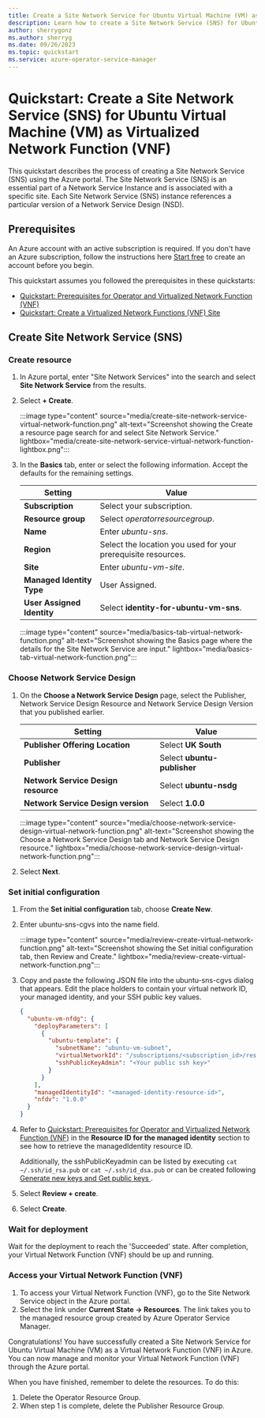```yaml
---
title: Create a Site Network Service for Ubuntu Virtual Machine (VM) as Virtual Network Function (VNF)
description: Learn how to create a Site Network Service (SNS) for Ubuntu Virtual Machine (VM) as Virtual Network Function (VNF)
author: sherrygonz
ms.author: sherryg
ms.date: 09/26/2023
ms.topic: quickstart
ms.service: azure-operator-service-manager
---
```


# Quickstart: Create a Site Network Service (SNS) for Ubuntu Virtual Machine (VM) as Virtualized Network Function (VNF)

This quickstart describes the process of creating a Site Network Service (SNS) using the Azure portal. The Site Network Service (SNS) is an essential part of a Network Service Instance and is associated with a specific site. Each Site Network Service (SNS) instance references a particular version of a Network Service Design (NSD).

## Prerequisites

An Azure account with an active subscription is required. If you don't have an Azure subscription, follow the instructions here [Start free](https://azure.microsoft.com/free/?WT.mc_id=A261C142F) to create an account before you begin.

This quickstart assumes you followed the prerequisites in these quickstarts:

- [Quickstart: Prerequisites for Operator and Virtualized Network Function (VNF)](quickstart-virtualized-network-function-operator.md)
- [Quickstart: Create a Virtualized Network Functions (VNF) Site](quickstart-virtualized-network-function-create-site.md)

## Create Site Network Service (SNS)

### Create resource

1. In Azure portal, enter "Site Network Services" into the search and select **Site Network Service** from the results.
1. Select **+ Create**.

   :::image type="content" source="media/create-site-network-service-virtual-network-function.png" alt-text="Screenshot showing the Create a resource page search for and select Site Network Service." lightbox="media/create-site-network-service-virtual-network-function-lightbox.png":::

1. In the **Basics** tab, enter or select the following information. Accept the defaults for the remaining settings.

   | Setting                    | Value                                                         |
   | -------------------------- | ------------------------------------------------------------- |
   | **Subscription**           | Select your subscription.                                     |
   | **Resource group**         | Select _operatorresourcegroup_.                               |
   | **Name**                   | Enter _ubuntu-sns_.                                           |
   | **Region**                 | Select the location you used for your prerequisite resources. |
   | **Site**                   | Enter _ubuntu-vm-site_.                                       |
   | **Managed Identity Type**  | User Assigned.                                                |
   | **User Assigned Identity** | Select **identity-for-ubuntu-vm-sns**.                        |

   :::image type="content" source="media/basics-tab-virtual-network-function.png" alt-text="Screenshot showing the Basics page where the details for the Site Network Service are input." lightbox="media/basics-tab-virtual-network-function.png":::

### Choose Network Service Design

1. On the **Choose a Network Service Design** page, select the Publisher, Network Service Design Resource and Network Service Design Version that you published earlier.

   | Setting                             | Value                       |
   | ----------------------------------- | --------------------------- |
   | **Publisher Offering Location**     | Select **UK South**         |
   | **Publisher**                       | Select **ubuntu-publisher** |
   | **Network Service Design resource** | Select **ubuntu-nsdg**      |
   | **Network Service Design version**  | Select **1.0.0**            |

   :::image type="content" source="media/choose-network-service-design-virtual-network-function.png" alt-text="Screenshot showing the Choose a Network Service Design tab and Network Service Design resource." lightbox="media/choose-network-service-design-virtual-network-function.png":::

1. Select **Next**.

### Set initial configuration

1. From the **Set initial configuration** tab, choose **Create New**.
1. Enter ubuntu-sns-cgvs into the name field.

   :::image type="content" source="media/review-create-virtual-network-function.png" alt-text="Screenshot showing the Set initial configuration tab, then Review and Create." lightbox="media/review-create-virtual-network-function.png":::

1. Copy and paste the following JSON file into the ubuntu-sns-cgvs dialog that appears. Edit the place holders to contain your virtual network ID, your managed identity, and your SSH public key values.

   ```json
   {
     "ubuntu-vm-nfdg": {
       "deployParameters": [
         {
           "ubuntu-template": {
             "subnetName": "ubuntu-vm-subnet",
             "virtualNetworkId": "/subscriptions/<subscription_id>/resourceGroups/<pre-requisites resource group>/providers/Microsoft.Network/virtualNetworks/ubuntu-vm-vnet",
             "sshPublicKeyAdmin": "<Your public ssh key>"
           }
         }
       ],
       "managedIdentityId": "<managed-identity-resource-id>",
       "nfdv": "1.0.0"
     }
   }
   ```

1. Refer to [Quickstart: Prerequisites for Operator and Virtualized Network Function (VNF)](quickstart-virtualized-network-function-operator.md) in the **Resource ID for the managed identity** section to see how to retrieve the managedIdentity resource ID.

   Additionally, the sshPublicKeyadmin can be listed by executing `cat ~/.ssh/id_rsa.pub` or `cat ~/.ssh/id_dsa.pub` or can be created following [Generate new keys and Get public keys ](/azure/virtual-machines/ssh-keys-portal).

1. Select **Review + create**.
1. Select **Create**.

### Wait for deployment

Wait for the deployment to reach the 'Succeeded' state. After completion, your Virtual Network Function (VNF) should be up and running.

### Access your Virtual Network Function (VNF)

1. To access your Virtual Network Function (VNF), go to the Site Network Service object in the Azure portal.
1. Select the link under **Current State -> Resources**. The link takes you to the managed resource group created by Azure Operator Service Manager.

Congratulations! You have successfully created a Site Network Service for Ubuntu Virtual Machine (VM) as a Virtual Network Function (VNF) in Azure. You can now manage and monitor your Virtual Network Function (VNF) through the Azure portal.

When you have finished, remember to delete the resources. To do this:

1. Delete the Operator Resource Group.
1. When step 1 is complete, delete the Publisher Resource Group.